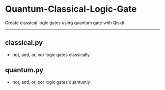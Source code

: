 # Quantum-Classical-Logic-Gate
Create classical logic gates using quantum gate with Qiskit.
<hr>

## classical.py
 - not, and, or, xor logic gates classically

## quantum.py
 - not, and, or, xor logic gates quantumly 
 
